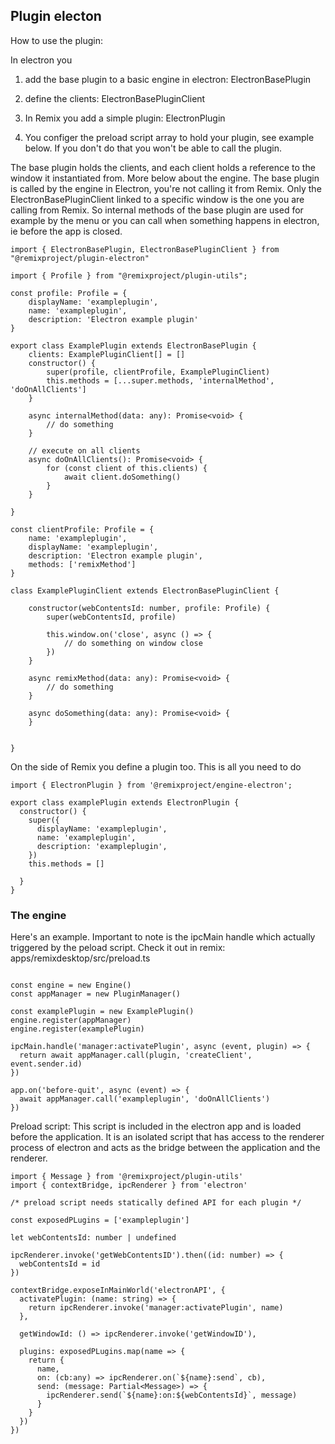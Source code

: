 ## Plugin electon

How to use the plugin:

In electron you 
1. add the base plugin to a basic engine in electron: ElectronBasePlugin
2. define the clients: ElectronBasePluginClient

3. In Remix you add a simple plugin: ElectronPlugin
4. You configer the preload script array to hold your plugin, see example below. If you don't do that you won't be able to call the plugin.

The base plugin holds the clients, and each client holds a reference to the window it instantiated from.
More below about the engine.
The base plugin is called by the engine in Electron, you're not calling it from Remix. Only the ElectronBasePluginClient linked to a specific window is the one you are calling from Remix. So internal methods of the base plugin are used for example by the menu or you can call when something happens in electron, ie before the app is closed. 

```
import { ElectronBasePlugin, ElectronBasePluginClient } from "@remixproject/plugin-electron"

import { Profile } from "@remixproject/plugin-utils";

const profile: Profile = {
    displayName: 'exampleplugin',
    name: 'exampleplugin',
    description: 'Electron example plugin'
}

export class ExamplePlugin extends ElectronBasePlugin {
    clients: ExamplePluginClient[] = []
    constructor() {
        super(profile, clientProfile, ExamplePluginClient)
        this.methods = [...super.methods, 'internalMethod', 'doOnAllClients']
    }

    async internalMethod(data: any): Promise<void> {
        // do something
    }

    // execute on all clients
    async doOnAllClients(): Promise<void> {
        for (const client of this.clients) {
            await client.doSomething()
        }
    }

}

const clientProfile: Profile = {
    name: 'exampleplugin',
    displayName: 'exampleplugin',
    description: 'Electron example plugin',
    methods: ['remixMethod']
}

class ExamplePluginClient extends ElectronBasePluginClient {

    constructor(webContentsId: number, profile: Profile) {
        super(webContentsId, profile)
        
        this.window.on('close', async () => {
            // do something on window close
        })
    }

    async remixMethod(data: any): Promise<void> {
        // do something
    }

    async doSomething(data: any): Promise<void> {
    }


}
```

On the side of Remix you define a plugin too. This is all you need to do

```
import { ElectronPlugin } from '@remixproject/engine-electron';

export class examplePlugin extends ElectronPlugin {
  constructor() {
    super({
      displayName: 'exampleplugin',
      name: 'exampleplugin',
      description: 'exampleplugin',
    })
    this.methods = []

  }
}
```



### The engine

Here's an example. Important to note is the ipcMain handle which actually triggered by the peload script.
Check it out in remix: apps/remixdesktop/src/preload.ts
```

const engine = new Engine()
const appManager = new PluginManager()

const examplePlugin = new ExamplePlugin()
engine.register(appManager)
engine.register(examplePlugin)

ipcMain.handle('manager:activatePlugin', async (event, plugin) => {
  return await appManager.call(plugin, 'createClient', event.sender.id)
})

app.on('before-quit', async (event) => {
  await appManager.call('exampleplugin', 'doOnAllClients')
})

```

Preload script:
This script is included in the electron app and is loaded before the application. It is an isolated script that has access to the renderer process of electron and acts as the bridge between the application and the renderer.

```
import { Message } from '@remixproject/plugin-utils'
import { contextBridge, ipcRenderer } from 'electron'

/* preload script needs statically defined API for each plugin */

const exposedPLugins = ['exampleplugin']

let webContentsId: number | undefined

ipcRenderer.invoke('getWebContentsID').then((id: number) => {
  webContentsId = id
})

contextBridge.exposeInMainWorld('electronAPI', {
  activatePlugin: (name: string) => {
    return ipcRenderer.invoke('manager:activatePlugin', name)
  },

  getWindowId: () => ipcRenderer.invoke('getWindowID'),

  plugins: exposedPLugins.map(name => {
    return {
      name,
      on: (cb:any) => ipcRenderer.on(`${name}:send`, cb),
      send: (message: Partial<Message>) => {
        ipcRenderer.send(`${name}:on:${webContentsId}`, message)
      }
    }
  })
})
```





